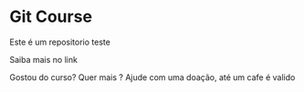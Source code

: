 # Git Course

Este é um repositorio teste

Saiba mais no link


Gostou do curso? Quer mais ? Ajude com uma doação, até um cafe é valido

